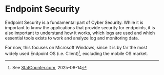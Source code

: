 # Endpoint Security

Endpoint Security is a fundamental part of Cyber Security. While it is important to know the applications that provide security for endpoints, it is also important to understand how it works, which logs are used and which essential tools exists to work and analyze log and monitoring data.

For now, this focuses on Microsoft Windows, since it is by far the most widely used Endpoint OS (i.e. Client)[^1], excluding the mobile OS market.

[^1]: See [StatCounter.com](https://gs.statcounter.com/os-market-share/desktop/worldwide/#monthly-202502-202502-bar), 2025-08-14
